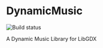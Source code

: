 # DynamicMusic
![Build status](https://ci.appveyor.com/api/projects/status/a9ykwbgt72w9mo5f?svg=true)

A Dynamic Music Library for LibGDX
